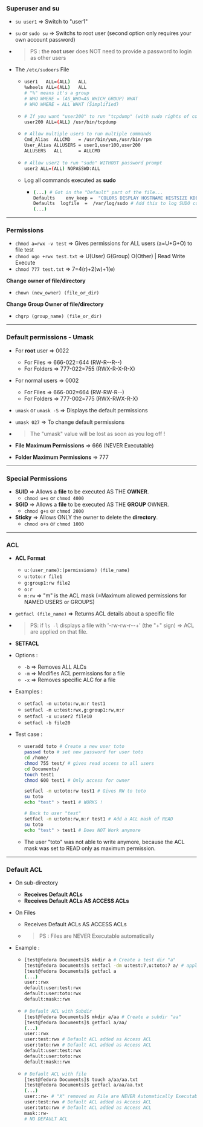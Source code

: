 ### Superuser and su

* `su user1` => Switch to "user1"

* `su` or `sudo su` => Switchs to root user (second option only requires your own account password)

* > PS : the **root user** does NOT need to provide a password to login as other users

* The `/etc/sudoers` File

  * ```bash
    user1	ALL=(ALL)	ALL
    %wheels	ALL=(ALL)	ALL
    # "%" means it's a group
    # WHO WHERE = (AS_WHO=AS_WHICH_GROUP) WHAT
    # WHO WHERE = ALL WHAT (Simplified)
    ```

  * ```bash
    # If you want "user200" to run "tcpdump" (with sudo rights of course)
    user200 ALL=(ALL) /usr/bin/tcpdump
    ```

  * ```bash
    # Allow multiple users to run multiple commands
    Cmd_Alias  ALLCMD   = /usr/bin/yum,/usr/bin/rpm
    User_Alias ALLUSERS = user1,user100,user200
    ALLUSERS   ALL      = ALLCMD
    ```

  * ```bash
    # Allow user2 to run "sudo" WITHOUT password prompt
    user2 ALL=(ALL) NOPASSWD:ALL
    ```

  * Log all commands executed as **sudo**

    * ```bash
      (...) # Got in the "Default" part of the file...
      Defaults    env_keep =  "COLORS DISPLAY HOSTNAME HISTSIZE KDEDIR LS_COLORS"
      Defaults 	logfile  =	/var/log/sudo # Add this to log SUDO commands
      (...)
      ```

---

### Permissions

* `chmod a=rwx -v test` => Gives permissions for ALL users (a=U+G+O) to file test
* `chmod ugo +rwx test.txt` => U(User) G(Group) O(Other) | Read Write Execute
* `chmod 777 test.txt` => 7=4(r)+2(w)+1(e)

**Change owner of file/directory**

* `chown (new_owner) (file_or_dir)`

**Change Group Owner of file/directory**

* `chgrp (group_name) (file_or_dir)`

---

### Default permissions - Umask

  * For **root** user => 0022

    * For Files => 666-022=644 (RW-R--R--)
    * For Folders => 777-022=755 (RWX-R-X-R-X)

  * For normal users => 0002

    * For Files => 666-002=664 (RW-RW-R--)
    * For Folders => 777-002=775 (RWX-RWX-R-X)

  * `umask` or `umask -S` => Displays the default permissions

  * `umask 027` => To change default permissions

  * > The "umask" value will be lost as soon as you log off !

* **File Maximum Permissions** => 666 (NEVER Executable)

* **Folder Maximum Permissions** => 777

---

### Special Permissions

* **SUID** => Allows a **file** to be executed AS THE **OWNER**.
  * `chmod u+s` or `chmod 4000`
* **SGID** => Allows a **file** to be executed AS THE **GROUP** OWNER.
  * `chmod g+s` or `chmod 2000`
* **Sticky** => Allows ONLY the owner to delete the **directory**.
  * `chmod o+s` or `chmod 1000`

---

### ACL

* **ACL Format**
  
  * `u:(user_name):(permissions) (file_name)`
  * `u:toto:r file1`
  * `g:group1:rw file2`
  * `o:r`
  * `m:rw` => "m" is the ACL mask (=Maximum allowed permissions for NAMED USERS or GROUPS)
  
* `getfacl (file_name)` => Returns ACL details about a specific file

* > PS: if `ls -l` displays a file with '-rw-rw-r--+' (the "+" sign) => ACL are applied on that file.

*  **SETFACL**

  * Options :

    * `-b` => Removes ALL ALCs
    * `-m` => Modifies ACL permissions for a file
    * `-x` => Removes specific ALC for a file

  * Examples :

    * `setfacl -m u:toto:rw,m:r test1`
    * `setfacl -m u:test:rwx,g:group1:rw,m:r`
    * `setfacl -x u:user2 file10`
    * `setfacl -b file20`

  * Test case :

    * ```bash
      useradd toto # Create a new user toto
      passwd toto # set new password for user toto
      cd /home/
      chmod 755 test/ # gives read access to all users
      cd Documents/
      touch test1
      chmod 600 test1 # Only access for owner
      
      setfacl -m u:toto:rw test1 # Gives RW to toto
      su toto
      echo "test" > test1 # WORKS !
      
      # Back to user "test"
      setfacl -m u:toto:rw,m:r test1 # Add a ACL mask of READ
      su toto
      echo "test" > test1 # Does NOT Work anymore
      ```
      
    * The user "toto" was not able to write anymore, because the ACL mask was set to READ only as maximum permission.

---

### Default ACL

* On sub-directory

  * **Receives Default ACLs**
  * **Receives Default ACLs AS ACCESS ACLs**

* On Files

  * Receives Default ACLs AS ACCESS ACLs

  * > PS : Files are NEVER Executable automatically

* Example :

  * ```bash
    [test@fedora Documents]$ mkdir a # Create a test dir "a"
    [test@fedora Documents]$ setfacl -dm u:test:7,u:toto:7 a/ # apply default ACL
    [test@fedora Documents]$ getfacl a
    (...)
    user::rwx
    default:user:test:rwx
    default:user:toto:rwx
    default:mask::rwx
    ```

  * ```bash
    # Default ACL with Subdir
    [test@fedora Documents]$ mkdir a/aa # Create a subdir "aa"
    [test@fedora Documents]$ getfacl a/aa/
    (...)
    user::rwx
    user:test:rwx # Default ACL added as Access ACL
    user:toto:rwx # Default ACL added as Access ACL
    default:user:test:rwx
    default:user:toto:rwx
    default:mask::rwx
    ```

  * ```bash
    # Default ACL with file
    [test@fedora Documents]$ touch a/aa/aa.txt
    [test@fedora Documents]$ getfacl a/aa/aa.txt 
    (...)
    user::rw- # "X" removed as File are NEVER Automatically Executable
    user:test:rwx # Default ACL added as Access ACL
    user:toto:rwx # Default ACL added as Access ACL
    mask::rw-
    # NO DEFAULT ACL
    ```
